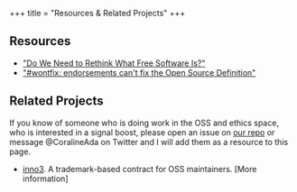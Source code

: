 +++
title = "Resources & Related Projects"
+++

## Resources

* ["Do We Need to Rethink What Free Software Is?"](https://mjg59.dreamwidth.org/52907.html)
* ["#wontfix: endorsements can't fix the Open Source Definition"](https://writing.kemitchell.com/2019/04/23/OSD-wontfix.html)

## Related Projects
If you know of someone who is doing work in the OSS and ethics space, who is interested in a signal boost, please open an issue on [our repo](https://github.com/ContributorCovenant/hippocratic-license) or message @CoralineAda on Twitter and I will add them as a resource to this page.

* [inno3](https://framagit.org/inno3/tm-contract-for-oss-maintainers). A trademark-based contract for OSS maintainers. [More information]

